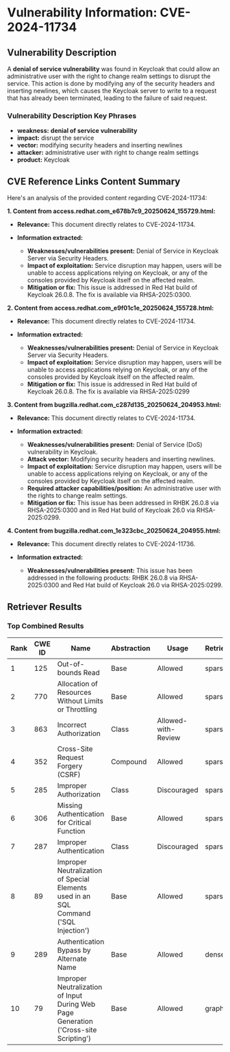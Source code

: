 # Vulnerability Information: CVE-2024-11734

## Vulnerability Description
A **denial of service vulnerability** was found in Keycloak that could allow an administrative user with the right to change realm settings to disrupt the service. This action is done by modifying any of the security headers and inserting newlines, which causes the Keycloak server to write to a request that has already been terminated, leading to the failure of said request.

### Vulnerability Description Key Phrases
- **weakness:** **denial of service vulnerability**
- **impact:** disrupt the service
- **vector:** modifying security headers and inserting newlines
- **attacker:** administrative user with right to change realm settings
- **product:** Keycloak

## CVE Reference Links Content Summary
Here's an analysis of the provided content regarding CVE-2024-11734:

**1. Content from access.redhat.com_e678b7c9_20250624_155729.html:**

*   **Relevance:** This document directly relates to CVE-2024-11734.

*   **Information extracted:**
    *   **Weaknesses/vulnerabilities present:** Denial of Service in Keycloak Server via Security Headers.
    *   **Impact of exploitation:** Service disruption may happen, users will be unable to access applications relying on Keycloak, or any of the consoles provided by Keycloak itself on the affected realm.
    *   **Mitigation or fix:** This issue is addressed in Red Hat build of Keycloak 26.0.8. The fix is available via RHSA-2025:0300.

**2. Content from access.redhat.com_e9f01c1e_20250624_155728.html:**

*   **Relevance:** This document directly relates to CVE-2024-11734.

*   **Information extracted:**
    *   **Weaknesses/vulnerabilities present:** Denial of Service in Keycloak Server via Security Headers.
    *   **Impact of exploitation:** Service disruption may happen, users will be unable to access applications relying on Keycloak, or any of the consoles provided by Keycloak itself on the affected realm.
    *   **Mitigation or fix:** This issue is addressed in Red Hat build of Keycloak 26.0.8. The fix is available via RHSA-2025:0299

**3. Content from bugzilla.redhat.com_c287d135_20250624_204953.html:**

*   **Relevance:** This document directly relates to CVE-2024-11734.

*   **Information extracted:**
    *   **Weaknesses/vulnerabilities present:** Denial of Service (DoS) vulnerability in Keycloak.
    *   **Attack vector:** Modifying security headers and inserting newlines.
    *   **Impact of exploitation:** Service disruption may happen, users will be unable to access applications relying on Keycloak, or any of the consoles provided by Keycloak itself on the affected realm.
    *   **Required attacker capabilities/position:** An administrative user with the rights to change realm settings.
    *   **Mitigation or fix:** This issue has been addressed in RHBK 26.0.8 via RHSA-2025:0300 and in Red Hat build of Keycloak 26.0 via RHSA-2025:0299.

**4. Content from bugzilla.redhat.com_1e323cbc_20250624_204955.html:**

*   **Relevance:** This document directly relates to CVE-2024-11736.

*   **Information extracted:**
    *   **Weaknesses/vulnerabilities present:** This issue has been addressed in the following products: RHBK 26.0.8 via RHSA-2025:0300 and Red Hat build of Keycloak 26.0 via RHSA-2025:0299.

## Retriever Results

### Top Combined Results

| Rank | CWE ID | Name | Abstraction | Usage  | Retrievers | Individual Scores |
|------|--------|------|-------------|-------|------------|-------------------|
| 1 | 125 | Out-of-bounds Read | Base | Allowed | sparse | 0.360 |
| 2 | 770 | Allocation of Resources Without Limits or Throttling | Base | Allowed | sparse | 0.354 |
| 3 | 863 | Incorrect Authorization | Class | Allowed-with-Review | sparse | 0.350 |
| 4 | 352 | Cross-Site Request Forgery (CSRF) | Compound | Allowed | sparse | 0.348 |
| 5 | 285 | Improper Authorization | Class | Discouraged | sparse | 0.347 |
| 6 | 306 | Missing Authentication for Critical Function | Base | Allowed | sparse | 0.346 |
| 7 | 287 | Improper Authentication | Class | Discouraged | sparse | 0.345 |
| 8 | 89 | Improper Neutralization of Special Elements used in an SQL Command ('SQL Injection') | Base | Allowed | sparse | 0.342 |
| 9 | 289 | Authentication Bypass by Alternate Name | Base | Allowed | dense | 0.507 |
| 10 | 79 | Improper Neutralization of Input During Web Page Generation ('Cross-site Scripting') | Base | Allowed | graph | 0.003 |

